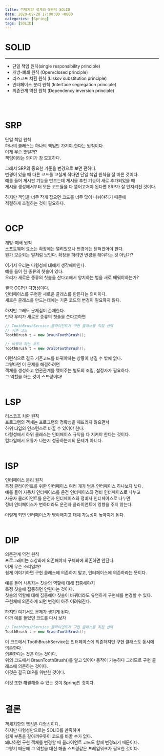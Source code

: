 ```yaml
---
title: 객체지향 설계의 5원칙 SOLID
date: 2020-09-28 17:00:00 +0800
categories: [Spring]
tags: [SOLID]
---
```


# SOLID  
---
- 단일 책임 원칙(single responsibility principle)  
- 개방-폐쇄 원칙 (Open/closed principle)  
- 리스코프 치환 원칙 (Liskov substitution principle)  
- 인터페이스 분리 원칙 (Interface segregation principle)  
- 의존관계 역전 원칙 (Dependency inversion principle)  

<br><br>

# SRP  
단일 책임 원칙  
하나의 클래스는 하나의 책임만 가져야 한다는 원칙이다.  
이게 무슨 뜻일까?  
책임이라는 의미가 참 모호하다.  

그래서 SRP의 중요한 기준을 변경으로 보면 편하다.  
변경이 있을 때 다른 코드를 고칠게 적다면 단일 책임 원칙을 잘 따른 것이다.  
예를 들어 게시판 기능을 만드는데 게시물 추천 기능이 새로 추가되었을 때  
게시물 생성에서부터 모든 코드들을 다 뜯어고쳐야 된다면 SRP가 잘 안지켜진 것이다.  

하지만 책임을 너무 작게 잡으면 코드를 너무 많이 나눠야하기 때문에  
적절하게 조절하는 것이 필요하다.  
<br>

# OCP  
개방-폐쇄 원칙  
소프트웨어 요소는 확장에는 열려있으나 변경에는 닫혀있어야 한다.  
뭔가 모순되는 말처럼 보인다. 확장을 하려면 변경을 해야하는 것 아닌가?  

여기서 우리는 다형성에 대해서 생각해야한다.  
예를 들어 한 종류의 칫솔이 있다.  
우리가 새로운 종류의 칫솔을 산다고해서 양치하는 법을 새로 배워야하는가?  
  
결국 OCP란 다형성이다.  
인터페이스를 구현한 새로운 클래스를 만든다는 의미이다.  
새로운 클래스를 만드는데에는 기존 코드의 변경이 필요하지 않다.  

하지만 그래도 문제점이 존재한다.  
만약 우리가 새로운 종류의 칫솔을 쓴다고하면  
```java
// ToothBrushService 클라이언트가 구현 클래스를 직접 선택
// 기존 코드
ToothBrush t = new BraunToothBrush();

// 바꿔야 하는 코드
ToothBrush t = new OralbToothBrush();
```
이런식으로 결국 기존코드를 바꿔야하는 상황이 생길 수 밖에 없다.  
그렇다면 이 문제를 해결하려면  
객체를 생성하고 연관관계를 맺어주는 별도의 조립, 설정자가 필요하다.  
그 역할을 하는 것이 스프링이다!  
<br>

# LSP  
리스코프 치환 원칙  
프로그램의 객체는 프로그램의 정확성을 깨뜨리지 않으면서  
하위 타입의 인스턴스로 바꿀 수 있어야 한다.  
다형성에서 하위 클래스는 인터페이스 규약을 다 지켜야 한다는 것이다.  
컴파일에서 오류가 나는지 성공하는지의 문제가 아니다.  
<br>

# ISP  
인터페이스 분리 원칙  
특정 클라이언트를 위한 인터페이스 여러 개가 범용 인터페이스 하나보다 낫다.  
예를 들어 자동차 인터페이스를 운전 인터페이스와 정비 인터페이스로 나누고  
사용자 클라이언트를 운전자 인터페이스와 정비사 인터페이스로 나누면  
정비 인터페이스가 변하더라도 운전자 클라이언트에 영향을 주지 않는다.  

이렇게 되면 인터페이스가 명확해지고 대체 가능성이 높아지게 된다.  
<br>

# DIP  
의존관계 역전 원칙  
프로그래머는 추상화에 의존해야지 구체화에 의존하면 안된다.  
이게 무슨 소리일까?  
쉽게 이야기하면 구현 클래스에 의존하지 말고, 인터페이스에 의존하라는 뜻이다.  

예를 들어 사용자는 칫솔의 역할에 대해 집중해야지  
특정 칫솔에 집중하면 안된다는 것이다.  
칫솔의 역할에 대해 집중해야 칫솔이 바뀌더라도 유연하게 구현체를 변경할 수 있다.  
구현체에 의존하게 되면 변경이 아주 어려워진다.  

하지만 여기서도 문제가 생기게 된다.  
아까 예를 들었던 코드를 다시 보자  
```java
// ToothBrushService 클라이언트가 구현 클래스를 직접 선택
ToothBrush t = new BraunToothBrush();
```
이 코드에서 ToothBrushService는 인터페이스에 의존하지만 구현 클래스도 동시에 의존한다.  
의존한다는 것은 아는 것이다.  
위의 코드에서 BraunToothBrush()를 알고 있어야 동작이 가능하다 그러므로 구현 클래스에 의존하는 것이다.  
이것은 결국 DIP를 위반한 것이다.  

이것 또한 해결해줄 수 있는 것이 Spring인 것이다.  
<br>

# 결론  
객체지향의 핵심은 다형성이다.  
하지만 다형성만으로는 SOLID를 만족하며  
쉽게 부품을 갈아끼우듯이 코드를 바꿀 수가 없다.  
왜냐하면 구현 객체를 변경할 때 클라이언트 코드도 함께 변경되기 때문이다.  
그렇기 때문에 그 역할을 대신 해줄 스프링같은 프레임워크가 필요한 것이다.  
